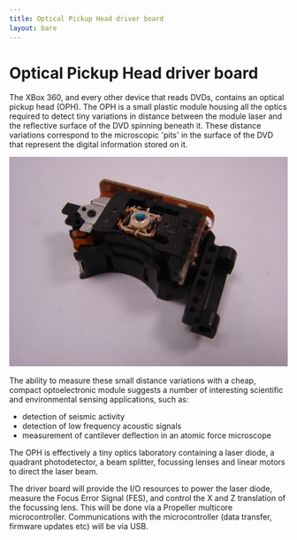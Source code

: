 ```yaml
---
title: Optical Pickup Head driver board
layout: bare
---
```


# Optical Pickup Head driver board

The XBox 360, and every other device that reads DVDs, contains an optical pickup head (OPH). The OPH is a small plastic module housing all the optics required to detect tiny variations in distance between the module laser and the reflective surface of the DVD spinning beneath it. These distance variations correspond to the microscopic 'pits' in the surface of the DVD that represent the digital information stored on it.  

![Alt text](/images/Projects/oph/oph.jpg "An XBox 360 Optical Pickup Head")

The ability to measure these small distance variations with a cheap, compact optoelectronic module suggests a number of interesting scientific and environmental sensing applications, such as:
<ul>
<li>detection of seismic activity</li>
<li>detection of low frequency acoustic signals</li>
<li>measurement of cantilever deflection in an atomic force microscope</li>
</ul>
The OPH is effectively a tiny optics laboratory containing a laser diode, a quadrant photodetector, a beam splitter, focussing lenses and linear motors to direct the laser beam.



The driver board will provide the I/O resources to power the laser diode, measure the Focus Error Signal (FES), and control the X and Z translation of the focussing lens. This will be done via a Propeller multicore microcontroller. Communications with the microcontroller (data transfer, firmware updates etc) will be via USB.

<!-- picture of v1 OPH driver -->

<!-- screen capture of layout of v2 OPH driver -->

<!-- link to archive of CAD files for download -->

<!--
<div class="CAD_files">

  <h2><a href="/projects/oph/pcb/OPH Driver Mk 2.kicad_pcb">PCB layout</a></h2> in KiCAD format. Note: currently under active development!
</div>
-->

